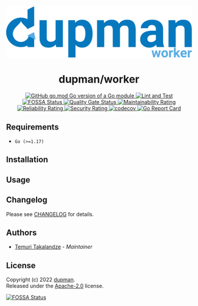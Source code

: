 <p align="center">
    <img width="600px" src="./.assets/logo.png" />
</p>

<h1 align="center">dupman/worker</h1>

<p align="center">
    <a href="https://github.com/dupman/worker">
        <img alt="GitHub go.mod Go version of a Go module" src="https://img.shields.io/github/go-mod/go-version/dupman/worker.svg">
    </a>
    <a href="https://github.com/dupman/worker/actions/workflows/lint-and-test.yml">
        <img alt="Lint and Test" src="https://github.com/dupman/worker/actions/workflows/lint-and-test.yml/badge.svg">
    </a>
    <a href="https://app.fossa.com/projects/git%2Bgithub.com%2Fdupman%2Fworker?ref=badge_shield">
        <img alt="FOSSA Status" src="https://app.fossa.com/api/projects/git%2Bgithub.com%2Fdupman%2Fworker.svg?type=shield"/>
    </a>
    <a href="https://sonarcloud.io/project/overview?id=dupman_worker">
        <img alt="Quality Gate Status" src="https://sonarcloud.io/api/project_badges/measure?project=dupman_worker&metric=alert_status"/>
    </a>
    <a href="https://sonarcloud.io/project/overview?id=dupman_worker">
        <img alt="Maintainability Rating" src="https://sonarcloud.io/api/project_badges/measure?project=dupman_worker&metric=sqale_rating"/>
    </a>
    <a href="https://sonarcloud.io/project/overview?id=dupman_worker">
        <img alt="Reliability Rating" src="https://sonarcloud.io/api/project_badges/measure?project=dupman_worker&metric=reliability_rating"/>
    </a>
    <a href="https://sonarcloud.io/project/overview?id=dupman_worker">
        <img alt="Security Rating" src="https://sonarcloud.io/api/project_badges/measure?project=dupman_worker&metric=security_rating"/>
    </a>
    <a href="https://codecov.io/gh/dupman/worker">
        <img alt="codecov" src="https://codecov.io/gh/dupman/worker/branch/main/graph/badge.svg?token=5A88MBXGTU">
    </a>
    <a href="https://goreportcard.com/report/github.com/dupman/worker">
        <img alt="Go Report Card" src="https://goreportcard.com/badge/github.com/dupman/worker">
    </a>
</p>

## Requirements

- `Go (>=1.17)`

## Installation

## Usage

## Changelog

Please see [CHANGELOG](CHANGELOG.md) for details.

## Authors

- [Temuri Takalandze](https://abgeo.dev) - *Maintainer*

## License

Copyright (c) 2022 [dupman](https://dupman.cloud).  
Released under the [ Apache-2.0](LICENSE) license.

[![FOSSA Status](https://app.fossa.com/api/projects/git%2Bgithub.com%2Fdupman%2Fworker.svg?type=large)](https://app.fossa.com/projects/git%2Bgithub.com%2Fdupman%2Fworker?ref=badge_large)
